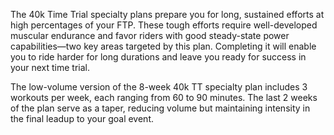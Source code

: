 The 40k Time Trial specialty plans prepare you for long, sustained efforts at high percentages of your FTP. These tough efforts require well-developed muscular endurance and favor riders with good steady-state power capabilities—two key areas targeted by this plan. Completing it will enable you to ride harder for long durations and leave you ready for success in your next time trial. 

The low-volume version of the 8-week 40k TT specialty plan includes 3 workouts per week, each ranging from 60 to 90 minutes. The last 2 weeks of the plan serve as a taper, reducing volume but maintaining intensity in the final leadup to your goal event.